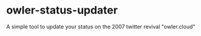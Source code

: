 # owler-status-updater
A simple tool to update your status on the 2007 twitter revival "owler.cloud"
